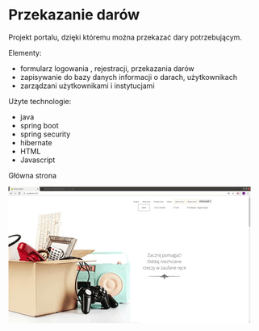 # Przekazanie darów

Projekt portalu, dzięki któremu można przekazać dary potrzebującym.

Elementy:
- formularz logowania , rejestracji, przekazania darów
- zapisywanie do bazy danych informacji o darach, użytkownikach
- zarządzani użytkownikami i instytucjami

Użyte technologie:
- java
- spring boot
- spring security
- hibernate
- HTML
- Javascript

Główna strona

![Glowna_Strona](img/Main_Page.gif)
